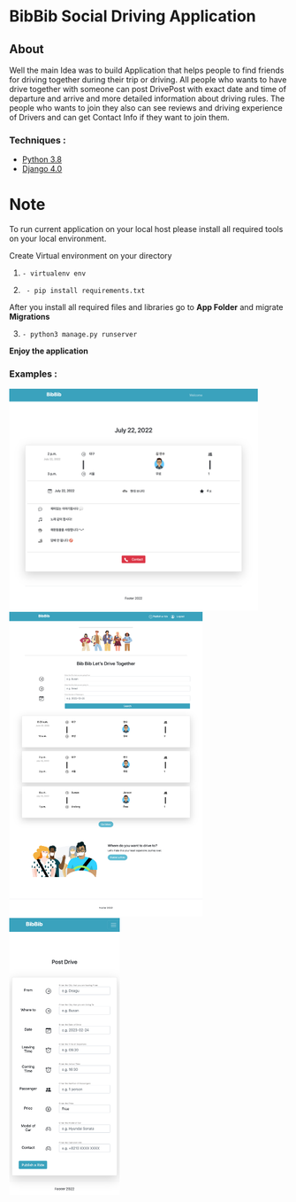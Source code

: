 # BibBib Social Driving Application

## About 

Well the main Idea was to build Application that helps people to find friends for driving together during their trip or driving. All people who wants to have drive together with someone can post DrivePost with exact date and time of departure and arrive and more detailed information about driving rules. The people who wants to join they also can see reviews and driving experience of Drivers and can get Contact Info if they want to join them. 

### Techniques :

* [Python 3.8](https://www.python.org/)
*  [Django 4.0](https://docs.djangoproject.com/en/4.0/)


# Note

To run current application on your local host please install all required tools on your local environment. 

Create Virtual environment on your directory

1. `- virtualenv env`

2. ` - pip install requirements.txt`

After you install all required files and libraries go to **App Folder** and migrate **Migrations**

3. `- python3 manage.py runserver`

**Enjoy the application**

### Examples :
<img src="https://github.com/barkhayot/bib-bib/blob/main/screencapture-bib-bib-herokuapp-drives-2-2022-05-21-12_31_39.jpg" width="450" height="400" />

<img src="https://github.com/barkhayot/bib-bib/blob/main/screencapture-bib-bib-herokuapp-drives-2022-05-21-12_28_07.jpg" width="350" height="550" />

<img src="https://github.com/barkhayot/bib-bib/blob/main/screencapture-bib-bib-herokuapp-drives-post-2022-05-21-12_34_12.jpg" width="200" height="500" />
